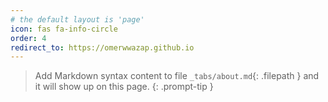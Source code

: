 ```yaml
---
# the default layout is 'page'
icon: fas fa-info-circle
order: 4
redirect_to: https://omerwwazap.github.io
---
```


> Add Markdown syntax content to file `_tabs/about.md`{: .filepath } and it will show up on this page.
{: .prompt-tip }
